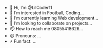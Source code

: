 - 👋 Hi, I’m @LilCoder11
- 👀 I’m interested in Football, Coding... 
- 🌱 I’m currently learning  Web development...
- 💞️ I’m looking to collaborate on projects...
- 📫 How to reach me 08055418626...
- 😄 Pronouns: ...
- ⚡ Fun fact: ...

<!---
LilCoder11/LilCoder11 is a ✨ special ✨ repository because its `README.md` (this file) appears on your GitHub profile.
You can click the Preview link to take a look at your changes.
--->

